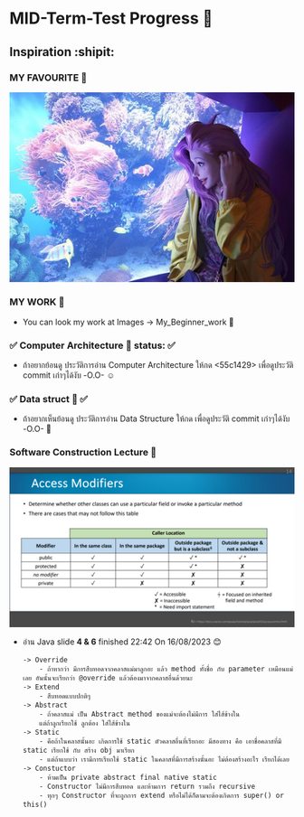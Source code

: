 # MID-Term-Test Progress :sunrise_over_mountains:
## Inspiration :shipit:
### MY FAVOURITE :musical_score:
![This is picture.](/Images/Inspiration_n_love/Seraphine_Aquriam.jpg "This is my wife!!!")
### MY WORK :movie_camera:
* You can look my work at Images -> My_Beginner_work :beginner:
### :white_check_mark: Computer Architecture :house_with_garden: status: :white_check_mark:
* ถ้าอยากย้อนดู ประวัติการอ่าน Computer Architecture ให้กด <55c1429> เพื่อดูประวัติ commit เก่าๆได้งับ -O.O- :relaxed:

### :white_check_mark: Data struct :city_sunrise: :white_check_mark:
* ถ้าอยากเห็นย้อนดู ประวัติการอ่าน Data Structure ให้กด เพื่อดูประวัติ commit เก่าๆได้งับ -O.O- :rice_scene:

### Software Construction Lecture :city_sunset:
![This is picture.](/Images/My_Beginner_Work/Screenshot%202023-08-16%20211056.png "Access Modifiers")

* อ่าน Java slide **4 & 6** finished 22:42 On 16/08/2023 :blush:

    ```
    -> Override
        - ถ้าหากว่า มีการสืบทอดจากคลาสแม่มาลูกอะ แล้ว method ทั้งชื่อ กับ parameter เหมือนแม่เลย อันนั้นจะเรียกว่า @override แล้วต้องมาจากคลาสอื่นด้วยนะ
    -> Extend
        - สืบทอดแบบปกติๆ
    -> Abstract
        - ถ้าคลาสแม่ เป็น Abstract method ของแม่จะต้องไม่มีการ ใส่ไส้ข้างใน
        แต่ถ้าลูกเรียกใช้ ลูกต้อง ใส่ไส้ข้างใน
    -> Static 
        - คือถ้าในคลาสนั้นอะ เกิดการใช้ static ตัวคลาสอื่นที่เรียกอะ มีสองทาง คือ เอาชื่อคลาสที่มี static เรียกใช้ กับ สร้าง obj มาเรียก
        - แต่ถ้าแบบว่า เรามีการเรียกใช้ static ในคลาสที่มีการสร้างนั้นอะ ไม่ต้องสร้างอะไร เรียกได้เลย
    -> Constuctor
        - ห้ามเป็น private abstract final native static
        - Constructor ไม่มีการสืบทอด และห้ามการ return รวมถึง recursive
        - ทุกๆ Constructor ที่จะถูกการ extend หรือไม่ได้ก็ตามจะต้องเกิดการ super() or this()
    ```